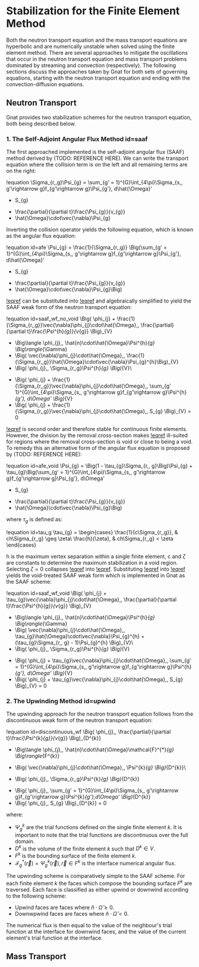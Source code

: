 # Stabilization for the Finite Element Method

Both the neutron transport equation and the mass transport equations are
hyperbolic and are numerically unstable when solved using the finite element
method. There are several approaches to mitigate the oscillations that occur in
the neutron transport equation and mass transport problems dominated by
streaming and convection (respectively). The following sections discuss the approaches taken by
Gnat for both sets of governing equations, starting with the neutron transport
equation and ending with the convection-diffusion equations.

## Neutron Transport

Gnat provides two stabilization schemes for the neutron transport equation, both being described below.

### 1. The Self-Adjoint Angular Flux Method id=saaf

The first approached implemented is the self-adjoint angular flux (SAAF) method
derived by (TODO: REFERENCE HERE). We can write the transport equation where
the collision term is on the left and all remaining terms are on the right:

!equation
\Sigma_{r,\,g}\Psi_{g} =
\sum_{g' = 1}^{G}\int_{4\pi}\Sigma_{s,\, g'\rightarrow g}f_{g'\rightarrow g}\Psi_{g'}\, d\hat{\Omega}'
+ S_{g}
- \frac{\partial}{\partial t}\frac{\Psi_{g}}{v_{g}}
- \hat{\Omega}\cdot\vec{\nabla}\Psi_{g}

Inverting the collision operator yields the following equation, which is known
as the angular flux equation:

!equation id=afe
\Psi_{g} = \frac{1}{\Sigma_{r,\,g}}
\Big(\sum_{g' = 1}^{G}\int_{4\pi}\Sigma_{s,\, g'\rightarrow g}f_{g'\rightarrow g}\Psi_{g'}\, d\hat{\Omega}'
+ S_{g}
- \frac{\partial}{\partial t}\frac{\Psi_{g}}{v_{g}}
- \hat{\Omega}\cdot\vec{\nabla}\Psi_{g}\Big)

[!eqref](afe) can be substituted into [!eqref](equations.md#nte_wf) and
algebraically simplified to yield the SAAF weak form of the neutron transport equation:

!equation id=saaf_wf_no_void
\Big( \phi_{j} + \frac{1}{\Sigma_{r,\,g}}\vec{\nabla}\phi_{j}\cdot\hat{\Omega},\, \frac{\partial}{\partial t}\frac{\Psi^{h}_{g}}{v_{g}} \Big)_{V}
+ \Big\langle \phi_{j},\, \hat{n}\cdot\hat{\Omega}\Psi^{h}_{g} \Big\rangle_{\Gamma}
+ \Big( \vec{\nabla}\phi_{j}\cdot\hat{\Omega},\, \frac{1}{\Sigma_{r,\,g}}\hat{\Omega}\cdot\vec{\nabla}\Psi_{g}^{h}\Big)_{V}
+ \Big( \phi_{j},\, \Sigma_{r,\,g}\Psi^{h}_{g} \Big)_{V}\\
- \Big( \phi_{j} + \frac{1}{\Sigma_{r,\,g}}\vec{\nabla}\phi_{j}\cdot\hat{\Omega},\, \sum_{g' 1}^{G}\int_{4\pi}\Sigma_{s,\, g'\rightarrow g}f_{g'\rightarrow g}\Psi^{h}_{g'}\, d\Omega' \Big)_{V}
- \Big( \phi_{j} + \frac{1}{\Sigma_{r,\,g}}\vec{\nabla}\phi_{j}\cdot\hat{\Omega},\, S_{g} \Big)_{V} = 0

[!eqref](saaf_wf_no_void) is second order and therefore stable for
continuous finite elements. However, the division by the removal cross-section
makes [!eqref](saaf_wf_no_void) ill-suited for regions where the removal
cross-section is void or close to being a void. To remedy this an alternative form of the
angular flux equation is proposed by (TODO: REFERENCE HERE):

!equation id=afe_void
\Psi_{g} = \Big(1 - \tau_{g}\Sigma_{r,\, g}\Big)\Psi_{g} +
\tau_{g}\Big(\sum_{g' = 1}^{G}\int_{4\pi}\Sigma_{s,\, g'\rightarrow g}f_{g'\rightarrow g}\Psi_{g'}\, d\Omega'
+ S_{g}
- \frac{\partial}{\partial t}\frac{\Psi_{g}}{v_{g}}
- \hat{\Omega}\cdot\vec{\nabla}\Psi_{g}\Big)

where $\tau_{g}$ is defined as:

!equation id=tau_g
\tau_{g} =
\begin{cases}
\frac{1}{c\Sigma_{r,\,g}}, & ch\Sigma_{r,\,g} \geq \zeta\\
\frac{h}{\zeta}, & ch\Sigma_{r,\,g} < \zeta
\end{cases}

h is the maximum vertex separation within a single finite element, c and $\zeta$
are constants to determine the maximum stabilization in a void region. Selecting
$\zeta = 0$ collapses [!eqref](afe_void) into [!eqref](afe). Substituting
[!eqref](afe_void) into [!eqref](equations.md#nte_wf) yields the void-treated SAAF weak form which is implemented in Gnat as the SAAF scheme:

!equation id=saaf_wf_void
\Big( \phi_{j} + \tau_{g}\vec{\nabla}\phi_{j}\cdot\hat{\Omega},\, \frac{\partial}{\partial t}\frac{\Psi^{h}_{g}}{v_{g}} \Big)_{V}
+ \Big\langle \phi_{j},\, \hat{n}\cdot\hat{\Omega}\Psi^{h}_{g} \Big\rangle_{\Gamma}
+ \Big( \vec{\nabla}\phi_{j}\cdot\hat{\Omega},\, \tau_{g}\hat{\Omega}\cdot\vec{\nabla}\Psi_{g}^{h} + (\tau_{g}\Sigma_{r,\, g} - 1)\Psi_{g}^{h} \Big)_{V}\\
+ \Big( \phi_{j},\, \Sigma_{r,\,g}\Psi^{h}_{g} \Big)_{V}
- \Big( \phi_{j} + \tau_{g}\vec{\nabla}\phi_{j}\cdot\hat{\Omega},\, \sum_{g' = 1}^{G}\int_{4\pi}\Sigma_{s,\, g'\rightarrow g}f_{g'\rightarrow g}\Psi^{h}_{g'}\, d\Omega' \Big)_{V}
- \Big( \phi_{j} + \tau_{g}\vec{\nabla}\phi_{j}\cdot\hat{\Omega},\, S_{g} \Big)_{V} = 0

### 2. The Upwinding Method id=upwind

The upwinding approach for the neutron transport equation follows from the
discontinuous weak form of the neutron transport equation:

!equation id=discontinuous_wf
\Big( \phi_{j},\, \frac{\partial}{\partial t}\frac{\Psi^{k}_{g}}{v_{g}} \Big)_{D^{k}}
+ \Big\langle \phi_{j},\, \hat{n}\cdot\hat{\Omega}\mathcal{F}^{*}_{g} \Big\rangle_{F^{k}}
- \Big( \vec{\nabla}\phi_{j}\cdot\hat{\Omega},\, \Psi^{k}_{g} \Big)_{D^{k}}\\
+ \Big( \phi_{j},\, \Sigma_{r,\,g}\Psi^{k}_{g} \Big)_{D^{k}}
- \Big( \phi_{j},\, \sum_{g' = 1}^{G}\int_{4\pi}\Sigma_{s,\, g'\rightarrow g}f_{g'\rightarrow g}\Psi^{k}_{g'}\,d\Omega' \Big)_{D^{k}}
- \Big( \phi_{j},\, S_{g} \Big)_{D^{k}} = 0

where:

- $\Psi^{k}_{g}$ are the trial functions defined on the single finite element $k$.
  It is important to note that the trial functions are discontinuous over the full domain.
- $D^{k}$ is the volume of the finite element $k$ such that $D^{k}\in V$.
- $F^{k}$ is the bounding surface of the finite element $k$.
- $\mathcal{F}^{*}_{g}(\vec{r}) = \Psi^{k}_{g}(\vec{r}),\, \vec{r}\in F^{k}$
  is the interface numerical angular flux.

The upwinding scheme is comparatively simple to the SAAF scheme. For each finite
element $k$ the faces which compose the bounding surface $F^{k}$ are traversed.
Each face is classified as either upwind or downwind according to the
following scheme:

- Upwind faces are faces where $\hat{n}\cdot\hat{\Omega} \geq 0$.
- Downwpwind faces are faces where $\hat{n}\cdot\hat{\Omega} \lt 0$.

The numerical flux is then equal to the value of the neighbour's trial function
at the interface for downwind faces, and the value of the current element's
trial function at the interface.

## Mass Transport

